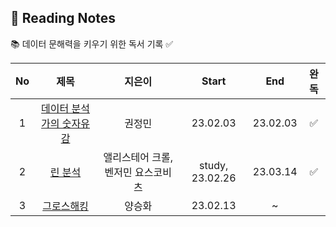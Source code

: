 ## 📖 Reading Notes
📚 데이터 문해력을 키우기 위한 독서 기록 ✅

|No   |제목                |지은이          |Start |End |완독 |
|:---:|:-------------------:|:-----------:|:----------:|:----------:|:----------:|
|1  |[데이터 분석가의 숫자유감](https://github.com/teng-ny/Reading/tree/main/%EB%8D%B0%EC%9D%B4%ED%84%B0%20%EB%B6%84%EC%84%9D%EA%B0%80%EC%9D%98%20%EC%88%AB%EC%9E%90%EC%9C%A0%EA%B0%90)  |권정민 |23.02.03 |23.02.03 |✅ |
|2  |[린 분석]()  |앨리스테어 크롤, 벤저민 요스코비츠 |study, 23.02.26 |23.03.14 |✅ |
|3 |[그로스해킹]() |양승화 |23.02.13 |~ | |
